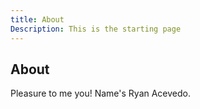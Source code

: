 ```yaml
---
title: About
Description: This is the starting page
---
```

<Nav />
<ToggleDarkMode />

# About

Pleasure to me you! Name's Ryan Acevedo.
